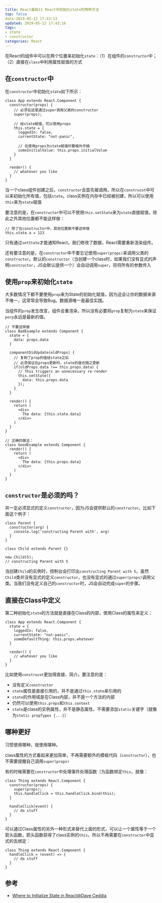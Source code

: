 ```yaml
---
title: React基础11 React中初始化state的两种方法
top: false
date:2019-05-12 17:43:13
updated: 2019-05-12 17:43:16
tags:
- state
- constructor
categories: React
---
```


在React的组件中可以在两个位置来初始化`state`：（1）在组件的`constructor`中；（2）直接在`class`中利用属性赋值的方式

<!-- more -->

## 在`constructor`中

在`constructor`中初始化`state`如下所示：

```JS
class App extends React.Component {
  constructor(props) {
    // 必须在这里通过super调用父类的constructor
    super(props);

    // 给state赋值，可以使用props
    this.state = {
      loggedIn: false,
      currentState: "not-panic",

      // 在使用props为state赋值时要格外仔细
      someInitialValue: this.props.initialValue
    }
  }

  render() {
    // whatever you like
  }
}
```

当一个class组件创建之后，`constructor`会首先被调用，所以在`construcot`中可以来初始化所有值，包括`state`。class实例在内存中已经被创建，所以可以使用`this`来为`state`赋值

要注意的是，在`constructor`中可以不使用`this.setState`来为`state`直接赋值，除此之外其他位置都不能这样做：

```JS
// 除了在constructor中，其他位置都不要这样做
this.state.a = 123
```

只有通过`setState`才能通知React，我们修改了数据，React需要重新渲染组件。

还有要注意的是，在`constructor`中不要忘记使用`super(props)`来调用父类的`constructor`。默认的`constructor`（当创建一个class时，如果我们没有显式的声明`constructor`，JS会默认提供一个）会自动调用`super`，将将所有的参数传入

## 使用`prop`来初始化`state`

大多数情况下都不要使用`prop`来为State的初始化赋值，因为这会让你的数据来源不唯一，这常常会导致Bug。数据源唯一是最佳实践。

当组件的`prop`发生改变，组件会重渲染，所以没有必要将`prop`复制为`state`来保证`porp`永远是最新的值。


```
// 不要这样做
class BadExample extends Component {
  state = {
    data: props.data
  }

  componentDidUpdate(oldProps) {
    // 复制了prop的值给state之后
    // 必须保证在props更新时，state的值也随之更新
    if(oldProps.data !== this.props.data) {
      // This triggers an unnecessary re-render
      this.setState({
        data: this.props.data
      });
    }
  }

  render() {
    return (
      <div>
        The data: {this.state.data}
      </div>
    )
  }
}

// 正确的做法：
class GoodExample extends Component {
  render() {
    return (
      <div>
        The data: {this.props.data}
      </div>
    )
  }  
}
```

## `constructor`是必须的吗？

并一定必须显式的定义`constructor`，因为JS会提供默认的`constructor`。比如下面这个例子：

```JS
class Parent { 
  constructor(arg) { 
    console.log('constructing Parent with', arg)
  } 
}

class Child extends Parent {}

new Child(5);
// constructing Parent with 5
```

当创建`Child`的实例时，控制台会打印出`constructing Parent with 5`，虽然`Child`类并没有显式的定义`constructor`，也没有显式的通过`super(props)`调用父类。当我们没有定义自己的`constructor`时，JS会自动完成`super`的步骤。


## 直接在Class中定义

第二种初始化`state`的方法就是直接在Class的内部，使用Class的属性来定义：

```JS
class App extends React.Component {
  state = {
    loggedIn: false,
    currentState: "not-panic",
    someDefaultThing: this.props.whatever
  }

  render() {
    // whatever you like
  }
}
```

比如使用`construcot`更加得直接、简介。要注意的是：

- 没有定义`constructor`
- `state`属性是直接引用的，并不是通过`this.state`来引用的
- `state`的作用域是在Class内部，并不是一个方法的内部
- 仍然可以使用`this.props`和`this.context`
- `state`是class的实例属性，并不是静态属性，不需要添加`static`关键字（就像为`static propTypes {...}`）


## 哪种更好

习惯使用哪种，就使用哪种。

class属性的方式看起来更加简单，不再需要额外的模板代码（`constructor`），也不需要提醒自己调用`super(props)`

有的时候需要在`constructor`中处理事件处理函数（为函数绑定`this`，就像：

```JS
class Thing extends React.Component {
  constructor(props) {
    super(props);
    this.handleClick = this.handleClick.bind(this);
  }

  handleClick(event) {
    // do stuff
  }
}
```

可以通过Class属性的另外一种形式来替代上面的形式，可以让一个属性等于一个箭头函数，箭头函数获得了class实例的`this`，所以不再需要在`constructor`中显式的去绑定：

```JS
class Thing extends React.Component {
  handleClick = (event) => {
    // do stuff
  }
}
```

## 参考
- [Where to Initialize State in React@Dave Ceddia](https://daveceddia.com/where-initialize-state-react/)








